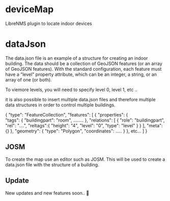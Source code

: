 # deviceMap
LibreNMS plugin to locate indoor devices

# dataJson
The data.json file is an example of a structure for creating an indoor building. The data should be a collection of GeoJSON features (or an array of GeoJSON features). With the standard configuration, each feature must have a "level" property attribute, which can be an integer, a string, or an array of one (or both).

To viemore levels, you will need to specify level 0, level 1, etc ..

it is also possible to insert multiple data.json files and therefore multiple data structures in order to control multiple buildings.

{
    "type": "FeatureCollection",
    "features": [
        {
            "properties": {   
		"tags": {
                    "buildingpart": "room",
                     ........
                },
                "relations": [
                    {
                        "role": "buildingpart",
            		        "rel": "....",
            	"reltags":{
              		"height": "4",
              		"level": "0",
              		"type": "level"
                        }
                    }
                ],
                "meta": {}
            },
            "geometry": {
                "type": "Polygon",
                "coordinates": .....
            }
        },
        etc...
    ]
}


## JOSM

To create the map use an editor such as JOSM. This will be used to create a data.json file with the structure of a building.

## Update

New updates and new features soon.. 🚀
